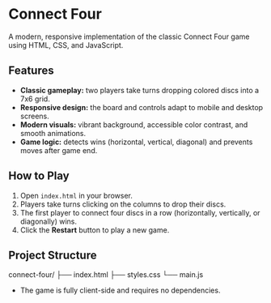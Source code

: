 # Connect Four

A modern, responsive implementation of the classic Connect Four game using HTML, CSS, and JavaScript.

## Features

- **Classic gameplay:** two players take turns dropping colored discs into a 7x6 grid.
- **Responsive design:** the board and controls adapt to mobile and desktop screens.
- **Modern visuals:** vibrant background, accessible color contrast, and smooth animations.
- **Game logic:** detects wins (horizontal, vertical, diagonal) and prevents moves after game end.

## How to Play

1. Open `index.html` in your browser.
2. Players take turns clicking on the columns to drop their discs.
3. The first player to connect four discs in a row (horizontally, vertically, or diagonally) wins.
4. Click the **Restart** button to play a new game.

## Project Structure

connect-four/ 
    ├── index.html 
    ├── styles.css 
    └── main.js

- The game is fully client-side and requires no dependencies.
